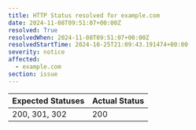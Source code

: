```yaml
---
title: HTTP Status resolved for example.com
date: 2024-11-08T09:51:07+00:00Z
resolved: True
resolvedWhen: 2024-11-08T09:51:07+00:00Z
resolvedStartTime: 2024-10-25T21:09:43.191474+00:00
severity: notice
affected:
  - example.com
section: issue
---
```


| Expected Statuses | Actual Status  |
|-------------------|----------------|
| 200, 301, 302 | 200 |
